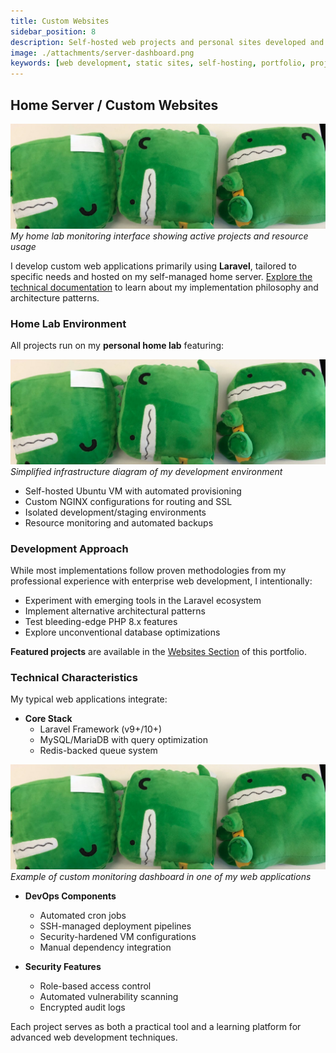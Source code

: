 ```yaml
---
title: Custom Websites
sidebar_position: 8
description: Self-hosted web projects and personal sites developed and maintained in the home lab environment.
image: ./attachments/server-dashboard.png
keywords: [web development, static sites, self-hosting, portfolio, projects]
---
```


## Home Server / Custom Websites

![Home Lab Dashboard](./attachments/server-dashboard.png)
*My home lab monitoring interface showing active projects and resource usage*

I develop custom web applications primarily using **Laravel**, tailored to specific needs and hosted on my self-managed home server. [Explore the technical documentation](/docs/intro) to learn about my implementation philosophy and architecture patterns.

### Home Lab Environment
All projects run on my **personal home lab** featuring:

![Server Architecture](./attachments/infrastructure-diagram.png)
*Simplified infrastructure diagram of my development environment*

- Self-hosted Ubuntu VM with automated provisioning
- Custom NGINX configurations for routing and SSL
- Isolated development/staging environments
- Resource monitoring and automated backups

### Development Approach
While most implementations follow proven methodologies from my professional experience with enterprise web development, I intentionally:

- Experiment with emerging tools in the Laravel ecosystem
- Implement alternative architectural patterns
- Test bleeding-edge PHP 8.x features
- Explore unconventional database optimizations

**Featured projects** are available in the [Websites Section](/) of this portfolio.

### Technical Characteristics
My typical web applications integrate:

- **Core Stack**
  - Laravel Framework (v9+/10+)
  - MySQL/MariaDB with query optimization
  - Redis-backed queue system

![Project Dashboard Example](./attachments/project-dashboard.png)
*Example of custom monitoring dashboard in one of my web applications*

- **DevOps Components**
  - Automated cron jobs
  - SSH-managed deployment pipelines
  - Security-hardened VM configurations
  - Manual dependency integration

- **Security Features**
  - Role-based access control
  - Automated vulnerability scanning
  - Encrypted audit logs

Each project serves as both a practical tool and a learning platform for advanced web development techniques.